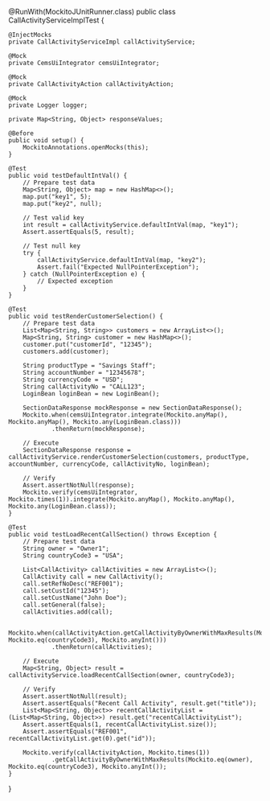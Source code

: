 @RunWith(MockitoJUnitRunner.class)
public class CallActivityServiceImplTest {

    @InjectMocks
    private CallActivityServiceImpl callActivityService;

    @Mock
    private CemsUiIntegrator cemsUiIntegrator;

    @Mock
    private CallActivityAction callActivityAction;

    @Mock
    private Logger logger;

    private Map<String, Object> responseValues;

    @Before
    public void setup() {
        MockitoAnnotations.openMocks(this);
    }

    @Test
    public void testDefaultIntVal() {
        // Prepare test data
        Map<String, Object> map = new HashMap<>();
        map.put("key1", 5);
        map.put("key2", null);

        // Test valid key
        int result = callActivityService.defaultIntVal(map, "key1");
        Assert.assertEquals(5, result);

        // Test null key
        try {
            callActivityService.defaultIntVal(map, "key2");
            Assert.fail("Expected NullPointerException");
        } catch (NullPointerException e) {
            // Expected exception
        }
    }

    @Test
    public void testRenderCustomerSelection() {
        // Prepare test data
        List<Map<String, String>> customers = new ArrayList<>();
        Map<String, String> customer = new HashMap<>();
        customer.put("customerId", "12345");
        customers.add(customer);

        String productType = "Savings Staff";
        String accountNumber = "12345678";
        String currencyCode = "USD";
        String callActivityNo = "CALL123";
        LoginBean loginBean = new LoginBean();

        SectionDataResponse mockResponse = new SectionDataResponse();
        Mockito.when(cemsUiIntegrator.integrate(Mockito.anyMap(), Mockito.anyMap(), Mockito.any(LoginBean.class)))
                .thenReturn(mockResponse);

        // Execute
        SectionDataResponse response = callActivityService.renderCustomerSelection(customers, productType, accountNumber, currencyCode, callActivityNo, loginBean);

        // Verify
        Assert.assertNotNull(response);
        Mockito.verify(cemsUiIntegrator, Mockito.times(1)).integrate(Mockito.anyMap(), Mockito.anyMap(), Mockito.any(LoginBean.class));
    }

    @Test
    public void testLoadRecentCallSection() throws Exception {
        // Prepare test data
        String owner = "Owner1";
        String countryCode3 = "USA";

        List<CallActivity> callActivities = new ArrayList<>();
        CallActivity call = new CallActivity();
        call.setRefNoDesc("REF001");
        call.setCustId("12345");
        call.setCustName("John Doe");
        call.setGeneral(false);
        callActivities.add(call);

        Mockito.when(callActivityAction.getCallActivityByOwnerWithMaxResults(Mockito.eq(owner), Mockito.eq(countryCode3), Mockito.anyInt()))
                .thenReturn(callActivities);

        // Execute
        Map<String, Object> result = callActivityService.loadRecentCallSection(owner, countryCode3);

        // Verify
        Assert.assertNotNull(result);
        Assert.assertEquals("Recent Call Activity", result.get("title"));
        List<Map<String, Object>> recentCallActivityList = (List<Map<String, Object>>) result.get("recentCallActivityList");
        Assert.assertEquals(1, recentCallActivityList.size());
        Assert.assertEquals("REF001", recentCallActivityList.get(0).get("id"));

        Mockito.verify(callActivityAction, Mockito.times(1))
                .getCallActivityByOwnerWithMaxResults(Mockito.eq(owner), Mockito.eq(countryCode3), Mockito.anyInt());
    }
}
